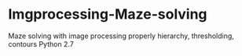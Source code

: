 # Imgprocessing-Maze-solving
Maze solving with image processing properly hierarchy, thresholding, contours Python 2.7
